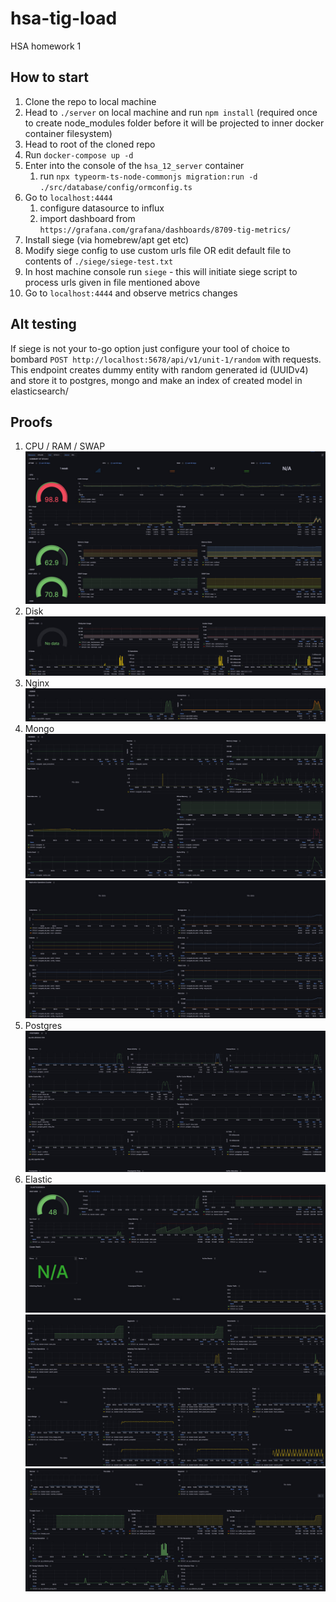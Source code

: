 # hsa-tig-load
HSA homework 1

## How to start
1. Clone the repo to local machine
2. Head to `./server` on local machine and run `npm install` (required once to create node_modules folder before it will be projected to inner docker container filesystem)
3. Head to root of the cloned repo
4. Run `docker-compose up -d`
5. Enter into the console of the `hsa_12_server` container
   1. run `npx typeorm-ts-node-commonjs migration:run -d ./src/database/config/ormconfig.ts`
6. Go to `localhost:4444` 
   1. configure datasource to influx 
   2. import dashboard from `https://grafana.com/grafana/dashboards/8709-tig-metrics/`
7. Install siege (via homebrew/apt get etc)
8. Modify siege config to use custom urls file OR edit default file to contents of `./siege/siege-test.txt`
9. In host machine console run `siege` - this will initiate siege script to process urls given in file mentioned above
10. Go to `localhost:4444` and observe metrics changes

## Alt testing
If siege is not your to-go option just configure your tool of choice to bombard `POST http://localhost:5678/api/v1/unit-1/random` with requests.
This endpoint creates dummy entity with random generated id (UUIDv4) and store it to postgres, mongo and make an index of created model in elasticsearch/

## Proofs
1. CPU / RAM / SWAP
![](./proofs/cpu_ram_swap.jpg) 
2. Disk ![](./proofs/disk.jpg)
3. Nginx ![](./proofs/nginx.jpg)
4. Mongo ![](./proofs/mongo_1.jpg) ![](./proofs/mongo_2.jpg)
5. Postgres ![](./proofs/postgres_1.jpg)
6. Elastic ![](./proofs/elastic_1.jpg) ![](./proofs/elastic_2.jpg) ![](./proofs/elastic_3.jpg)
